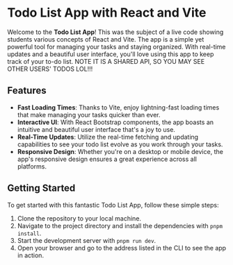 # Todo List App with React and Vite

Welcome to the **Todo List App**! This was the subject of a live code showing students various concepts of React and Vite. The app is a simple yet powerful tool for managing your tasks and staying organized. With real-time updates and a beautiful user interface, you'll love using this app to keep track of your to-do list. NOTE IT IS A SHARED API, SO YOU MAY SEE OTHER USERS' TODOS LOL!!!

## Features

- **Fast Loading Times**: Thanks to Vite, enjoy lightning-fast loading times that make managing your tasks quicker than ever.
- **Interactive UI**: With React Bootstrap components, the app boasts an intuitive and beautiful user interface that's a joy to use.
- **Real-Time Updates**: Utilize the real-time fetching and updating capabilities to see your todo list evolve as you work through your tasks.
- **Responsive Design**: Whether you're on a desktop or mobile device, the app's responsive design ensures a great experience across all platforms.

## Getting Started

To get started with this fantastic Todo List App, follow these simple steps:

1. Clone the repository to your local machine.
2. Navigate to the project directory and install the dependencies with `pnpm install`.
3. Start the development server with `pnpm run dev`.
4. Open your browser and go to the address listed in the CLI to see the app in action.

